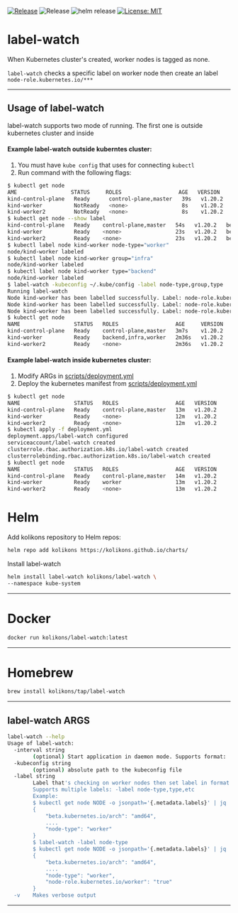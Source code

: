 [![Release](https://img.shields.io/github/v/release/kolikons/label-watch.svg)](https://github.com/kolikons/label-watch/releases/latest)
![Release](https://github.com/kolikons/label-watch/actions/workflows/release.yaml/badge.svg)
![helm release](https://github.com/kolikons/label-watch/actions/workflows/helm-release.yaml/badge.svg)
[![License: MIT](https://img.shields.io/badge/License-MIT-yellow.svg)](https://opensource.org/licenses/MIT)

# label-watch

When Kubernetes cluster's created, worker nodes is tagged as none.

`label-watch` checks a specific label on worker node then create an label `node-role.kubernetes.io/***`

---

## Usage of label-watch

label-watch supports two mode of running. The first one is outside kubernetes cluster and inside

#### Example label-watch outside kuberntes cluster:

1. You must have `kube config` that uses for connecting `kubectl`
2. Run command with the following flags:

```sh
$ kubectl get node
AME                 STATUS     ROLES                  AGE   VERSION
kind-control-plane   Ready      control-plane,master   39s   v1.20.2
kind-worker          NotReady   <none>                 8s    v1.20.2
kind-worker2         NotReady   <none>                 8s    v1.20.2
$ kubectl get node --show label
kind-control-plane   Ready    control-plane,master   54s   v1.20.2   beta.kubernetes.io/arch=amd64,beta.kubernetes.io/os=linux,kubernetes.io/arch=amd64,kubernetes.io/hostname=kind-control-plane,kubernetes.io/os=linux,node-role.kubernetes.io/control-plane=,node-role.kubernetes.io/master=
kind-worker          Ready    <none>                 23s   v1.20.2   beta.kubernetes.io/arch=amd64,beta.kubernetes.io/os=linux,kubernetes.io/arch=amd64,kubernetes.io/hostname=kind-worker,kubernetes.io/os=linux
kind-worker2         Ready    <none>                 23s   v1.20.2   beta.kubernetes.io/arch=amd64,beta.kubernetes.io/os=linux,kubernetes.io/arch=amd64,kubernetes.io/hostname=kind-worker2,kubernetes.io/os=linux
$ kubectl label node kind-worker node-type="worker"
node/kind-worker labeled
$ kubectl label node kind-worker group="infra"
node/kind-worker labeled
$ kubectl label node kind-worker type="backend"
node/kind-worker labeled
$ label-watch -kubeconfig ~/.kube/config -label node-type,group,type
Running label-watch
Node kind-worker has been labelled successfully. Label: node-role.kubernetes.io/worker=true
Node kind-worker has been labelled successfully. Label: node-role.kubernetes.io/infra=true
Node kind-worker has been labelled successfully. Label: node-role.kubernetes.io/backend=true
$ kubectl get node
NAME                 STATUS   ROLES                  AGE     VERSION
kind-control-plane   Ready    control-plane,master   3m7s    v1.20.2
kind-worker          Ready    backend,infra,worker   2m36s   v1.20.2
kind-worker2         Ready    <none>                 2m36s   v1.20.2
```

#### Example label-watch inside kubernetes cluster:

1. Modify ARGs in [scripts/deployment.yml](scripts/deployment.yml#22)
2. Deploy the kubernetes manifest from [scripts/deployment.yml](scripts/deployment.yml)

```sh
$ kubectl get node
NAME                 STATUS   ROLES                  AGE   VERSION
kind-control-plane   Ready    control-plane,master   13m   v1.20.2
kind-worker          Ready    <none>                 12m   v1.20.2
kind-worker2         Ready    <none>                 12m   v1.20.2
$ kubectl apply -f deployment.yml
deployment.apps/label-watch configured
serviceaccount/label-watch created
clusterrole.rbac.authorization.k8s.io/label-watch created
clusterrolebinding.rbac.authorization.k8s.io/label-watch created
$ kubectl get node
NAME                 STATUS   ROLES                  AGE   VERSION
kind-control-plane   Ready    control-plane,master   14m   v1.20.2
kind-worker          Ready    worker                 13m   v1.20.2
kind-worker2         Ready    <none>                 13m   v1.20.2
```

# Helm

Add kolikons repository to Helm repos:

```bash
helm repo add kolikons https://kolikons.github.io/charts/
```

Install label-watch

```bash
helm install label-watch kolikons/label-watch \
--namespace kube-system
```

---

# Docker

```sh
docker run kolikons/label-watch:latest
```

---

# Homebrew

```sh
brew install kolikons/tap/label-watch
```

---

## label-watch ARGS

```sh
label-watch --help
Usage of label-watch:
  -interval string
    	(optional) Start application in daemon mode. Supports format: 's', 'm', 'h'.
  -kubeconfig string
    	(optional) absolute path to the kubeconfig file
  -label string
    	Label that's checking on worker nodes then set label in format node-role.kubernetes.io/VALUE_FROM_LABEL=true.
    	Supports multiple labels: -label node-type,type,etc
    	Example:
    	$ kubectl get node NODE -o jsonpath='{.metadata.labels}' | jq
    	{
    		"beta.kubernetes.io/arch": "amd64",
    		....
    		"node-type": "worker"
    	}
    	$ label-watch -label node-type
    	$ kubectl get node NODE -o jsonpath='{.metadata.labels}' | jq
    	{
    		"beta.kubernetes.io/arch": "amd64",
    		....
    		"node-type": "worker",
    		"node-role.kubernetes.io/worker": "true"
    	}
  -v	Makes verbose output
```

---
